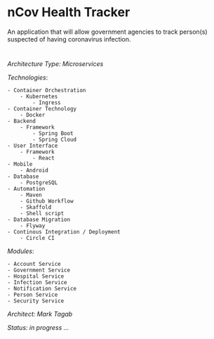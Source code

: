 # nCov Health Tracker
 
An application that will allow government agencies to track person(s) suspected of having coronavirus infection.
#
*Architecture Type: Microservices*

*Technologies*:

    - Container Orchestration
        - Kubernetes
            - Ingress
    - Container Technology
        - Docker
    - Backend
        - Framework
            - Spring Boot
            - Spring Cloud
    - User Interface
        - Framework
            - React
    - Mobile
        - Android
    - Database
        - PostgreSQL
    - Automation
        - Maven
        - Github Workflow
        - Skaffold
        - Shell script
    - Database Migration
        - Flyway
    - Continous Integration / Deployment
        - Circle CI

*Modules*:

    - Account Service
    - Government Service
    - Hospital Service
    - Infection Service
    - Notification Service
    - Person Service
    - Security Service

*Architect: Mark Tagab*

*Status: in progress ...*
